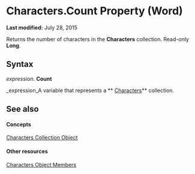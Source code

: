 
# Characters.Count Property (Word)

 **Last modified:** July 28, 2015

Returns the number of characters in the  **Characters** collection. Read-only **Long**.

## Syntax

 _expression_. **Count**

 _expression_A variable that represents a  ** [Characters](6d22ae7a-128d-134d-9136-1cdd5a8d9941.md)** collection.


## See also


#### Concepts


 [Characters Collection Object](6d22ae7a-128d-134d-9136-1cdd5a8d9941.md)
#### Other resources


 [Characters Object Members](ed124528-c264-2ce7-d479-a5c11e92dc78.md)
